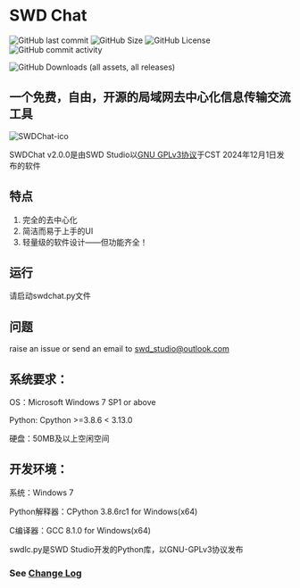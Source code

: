 # SWD Chat
![GitHub last commit](https://img.shields.io/github/last-commit/SWD-Studio/SWDChat)
![GitHub Size](https://img.shields.io/github/repo-size/SWD-Studio/SWDChat)
![GitHub License](https://img.shields.io/github/license/SWD-Studio/SWDChat)
![GitHub commit activity](https://img.shields.io/github/commit-activity/t/SWD-Studio/SWDChat)

![GitHub Downloads (all assets, all releases)](https://img.shields.io/github/downloads/SWD-Studio/SWDChat/total)

## 一个免费，自由，开源的局域网去中心化信息传输交流工具

![SWDChat-ico](https://github.com/SWD-Studio/swdchat/assets/164627892/a479cb8d-6356-4126-96e8-ce1cad670818)

SWDChat v2.0.0是由SWD Studio以[GNU GPLv3协议](https://www.gnu.org/licenses/gpl-3.0.en.html#license-text)于CST 2024年12月1日发布的软件

## 特点

1. 完全的去中心化
2. 简洁而易于上手的UI
3. 轻量级的软件设计——但功能齐全！

## 运行

请启动swdchat.py文件

## 问题

raise an issue or send an email to <swd_studio@outlook.com>
## 系统要求：
OS：Microsoft Windows 7 SP1 or above

Python: Cpython >=3.8.6  < 3.13.0

硬盘：50MB及以上空闲空间

## 开发环境：
系统：Windows 7

Python解释器：CPython 3.8.6rc1 for Windows(x64)

C编译器：GCC 8.1.0 for Windows(x64)

swdlc.py是SWD Studio开发的Python库，以GNU-GPLv3协议发布


### See [Change Log](./CHANGELOG.md)
